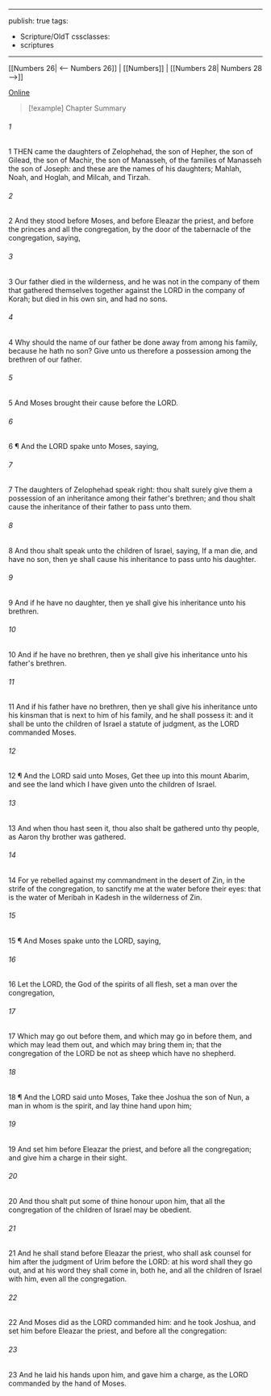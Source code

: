 

---
publish: true
tags:
  - Scripture/OldT
cssclasses:
  - scriptures
---
[[Numbers 26| <-- Numbers 26]] | [[Numbers]] | [[Numbers 28| Numbers 28 -->]]

[Online](https://churchofjesuschrist.org/study/scriptures/ot/num/27?lang=eng)

>[!example] Chapter Summary
>
###### 1
1 THEN came the daughters of Zelophehad, the son of Hepher, the son of Gilead, the son of Machir, the son of Manasseh, of the families of Manasseh the son of Joseph: and these are the names of his daughters; Mahlah, Noah, and Hoglah, and Milcah, and Tirzah.
###### 2
2 And they stood before Moses, and before Eleazar the priest, and before the princes and all the congregation, by the door of the tabernacle of the congregation, saying,
###### 3
3 Our father died in the wilderness, and he was not in the company of them that gathered themselves together against the LORD in the company of Korah; but died in his own sin, and had no sons.
###### 4
4 Why should the name of our father be done away from among his family, because he hath no son?  Give unto us therefore a possession among the brethren of our father.
###### 5
5 And Moses brought their cause before the LORD.
###### 6
6 ¶ And the LORD spake unto Moses, saying,
###### 7
7 The daughters of Zelophehad speak right: thou shalt surely give them a possession of an inheritance among their father's brethren; and thou shalt cause the inheritance of their father to pass unto them.
###### 8
8 And thou shalt speak unto the children of Israel, saying, If a man die, and have no son, then ye shall cause his inheritance to pass unto his daughter.
###### 9
9 And if he have no daughter, then ye shall give his inheritance unto his brethren.
###### 10
10 And if he have no brethren, then ye shall give his inheritance unto his father's brethren.
###### 11
11 And if his father have no brethren, then ye shall give his inheritance unto his kinsman that is next to him of his family, and he shall possess it: and it shall be unto the children of Israel a statute of judgment, as the LORD commanded Moses.
###### 12
12 ¶ And the LORD said unto Moses, Get thee up into this mount Abarim, and see the land which I have given unto the children of Israel.
###### 13
13 And when thou hast seen it, thou also shalt be gathered unto thy people, as Aaron thy brother was gathered.
###### 14
14 For ye rebelled against my commandment in the desert of Zin, in the strife of the congregation, to sanctify me at the water before their eyes: that is the water of Meribah in Kadesh in the wilderness of Zin.
###### 15
15 ¶ And Moses spake unto the LORD, saying,
###### 16
16 Let the LORD, the God of the spirits of all flesh, set a man over the congregation,
###### 17
17 Which may go out before them, and which may go in before them, and which may lead them out, and which may bring them in; that the congregation of the LORD be not as sheep which have no shepherd.
###### 18
18 ¶ And the LORD said unto Moses, Take thee Joshua the son of Nun, a man in whom is the spirit, and lay thine hand upon him;
###### 19
19 And set him before Eleazar the priest, and before all the congregation; and give him a charge in their sight.
###### 20
20 And thou shalt put some of thine honour upon him, that all the congregation of the children of Israel may be obedient.
###### 21
21 And he shall stand before Eleazar the priest, who shall ask counsel for him after the judgment of Urim before the LORD: at his word shall they go out, and at his word they shall come in, both he, and all the children of Israel with him, even all the congregation.
###### 22
22 And Moses did as the LORD commanded him: and he took Joshua, and set him before Eleazar the priest, and before all the congregation:
###### 23
23 And he laid his hands upon him, and gave him a charge, as the LORD commanded by the hand of Moses.



